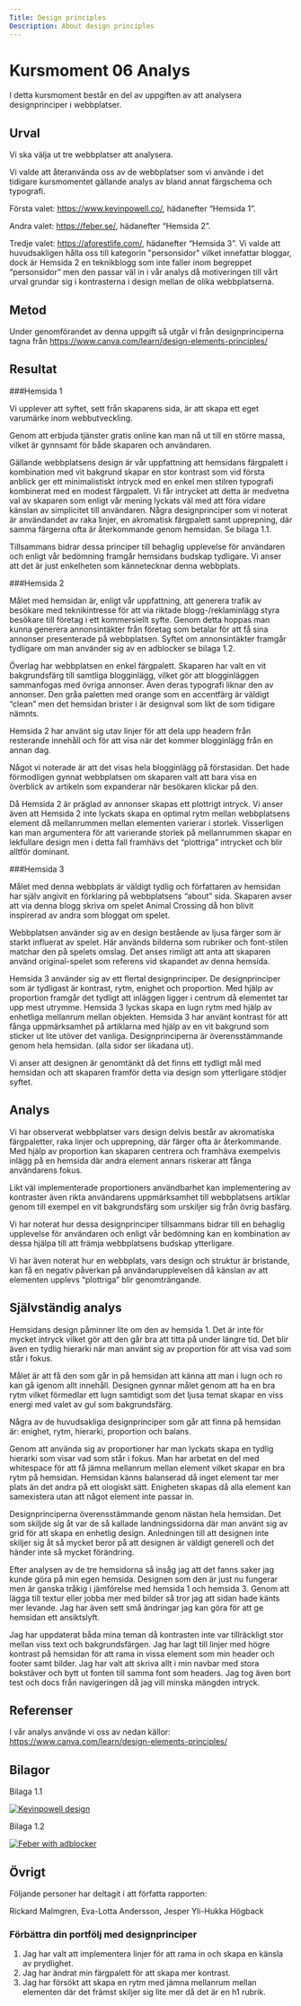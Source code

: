 ```yaml
---
Title: Design principles
Description: About design principles
---
```


Kursmoment 06 Analys
=======================

I detta kursmoment består en del av uppgiften av att analysera designprinciper i webbplatser.

Urval
-----------------------

Vi ska välja ut tre webbplatser att analysera.

Vi valde att återanvända oss av de webbplatser som vi använde i det tidigare kursmomentet gällande analys av bland annat färgschema och typografi.

Första valet: https://www.kevinpowell.co/, hädanefter “Hemsida 1”.

Andra valet: https://feber.se/, hädanefter “Hemsida 2”.

Tredje valet: https://aforestlife.com/, hädanefter “Hemsida 3”.
Vi valde att huvudsakligen hålla oss till kategorin "personsidor" vilket innefattar bloggar, dock är Hemsida 2 en teknikblogg som inte faller inom begreppet “personsidor” men den passar väl in i vår analys då motiveringen till vårt urval grundar sig i kontrasterna i design mellan de olika webbplatserna.

Metod
-----------------------

Under genomförandet av denna uppgift så utgår vi från designprinciperna tagna från https://www.canva.com/learn/design-elements-principles/  


Resultat
-----------------------

###Hemsida 1

Vi upplever att syftet, sett från skaparens sida, är att skapa ett eget varumärke inom webbutveckling.

Genom att erbjuda tjänster gratis online kan man nå ut till en större massa, vilket är gynnsamt för både skaparen och användaren.

Gällande webbplatsens design är vår uppfattning att hemsidans färgpalett i kombination med vit bakgrund skapar en stor kontrast som vid första anblick ger ett minimalistiskt intryck med en enkel men stilren typografi kombinerat med en modest färgpalett. Vi får intrycket att detta är medvetna val av skaparen som enligt vår mening lyckats väl med att föra vidare känslan av simplicitet till användaren. Några designprinciper som vi noterat är användandet av raka linjer, en akromatisk färgpalett samt upprepning, där samma färgerna ofta är återkommande genom hemsidan. Se bilaga 1.1.

Tillsammans bidrar dessa principer till behaglig upplevelse för användaren och enligt vår bedömning framgår hemsidans budskap tydligare. Vi anser att det är just enkelheten som kännetecknar denna webbplats.

###Hemsida 2

Målet med hemsidan är, enligt vår uppfattning, att generera trafik av besökare med teknikintresse för att via riktade blogg-/reklaminlägg styra besökare till företag i ett kommersiellt syfte. Genom detta hoppas man kunna generera annonsintäkter från företag som betalar för att få sina annonser presenterade på webbplatsen. Syftet om annonsintäkter framgår tydligare om man använder sig av en adblocker se bilaga 1.2.

Överlag har webbplatsen en enkel färgpalett. Skaparen har valt en vit bakgrundsfärg till samtliga blogginlägg, vilket gör att blogginläggen sammanfogas med övriga annonser. Även deras typografi liknar den av annonser. Den gråa paletten med orange som en accentfärg är väldigt “clean” men det hemsidan brister i är designval som likt de som tidigare nämnts.

Hemsida 2 har använt sig utav linjer för att dela upp headern från resterande innehåll och för att visa när det kommer blogginlägg från en annan dag.

Något vi noterade är att det visas hela blogginlägg på förstasidan. Det hade förmodligen gynnat webbplatsen om skaparen valt att bara visa en överblick av artikeln som expanderar när besökaren klickar på den.

Då Hemsida 2 är präglad av annonser skapas ett plottrigt intryck. Vi anser även att Hemsida 2 inte lyckats skapa en optimal rytm mellan webbplatsens element då mellanrummen mellan elementen varierar i storlek. Visserligen kan man argumentera för att varierande storlek på mellanrummen skapar en lekfullare design men i detta fall framhävs det “plottriga” intrycket och blir alltför dominant. 

###Hemsida 3

Målet med denna webbplats är väldigt tydlig och författaren av hemsidan har själv angivit en förklaring på webbplatsens “about” sida. Skaparen avser att via denna blogg skriva om spelet Animal Crossing då hon blivit inspirerad av andra som bloggat om spelet.

Webbplatsen använder sig av en design bestående av ljusa färger som är starkt influerat av spelet. Här används bilderna som rubriker och font-stilen matchar den på spelets omslag. Det anses rimligt att anta att skaparen använd original-spelet som referens vid skapandet av denna hemsida.

Hemsida 3 använder sig av ett flertal designprinciper. De designprinciper som är tydligast är kontrast, rytm, enighet och proportion. Med hjälp av proportion framgår det tydligt att inläggen ligger i centrum då elementet tar upp mest utrymme. Hemsida 3 lyckas skapa en lugn rytm med hjälp av enhetliga mellanrum mellan objekten. Hemsida 3 har använt kontrast för att fånga uppmärksamhet på artiklarna med hjälp av en vit bakgrund som sticker ut lite utöver det vanliga. Designprinciperna är överensstämmande genom hela hemsidan. (alla sidor ser likadana ut).

Vi anser att designen är genomtänkt då det finns ett tydligt mål med hemsidan och att skaparen framför detta via design som ytterligare stödjer syftet.

Analys
-----------------------

Vi har observerat webbplatser vars design delvis består av akromatiska färgpaletter, raka linjer och upprepning, där färger ofta är återkommande. Med hjälp av proportion kan skaparen centrera och framhäva exempelvis inlägg på en hemsida där andra element annars riskerar att fånga användarens fokus.

Likt väl implementerade proportioners användbarhet kan implementering av kontraster även  rikta användarens uppmärksamhet till webbplatsens artiklar genom till exempel en vit bakgrundsfärg som urskiljer sig från övrig basfärg.

Vi har noterat hur dessa designprinciper tillsammans bidrar till en behaglig upplevelse för användaren och enligt vår bedömning kan en kombination av dessa hjälpa till att främja webbplatsens budskap ytterligare.

Vi har även noterat hur en webbplats, vars design och struktur är bristande, kan få en negativ påverkan på användarupplevelsen då känslan av att elementen upplevs “plottriga” blir genomträngande.

Självständig analys
-----------------------

Hemsidans design påminner lite om den av hemsida 1. Det är inte för mycket intryck vilket gör att den går bra att titta på under längre tid.
Det blir även en tydlig hierarki när man använt sig av proportion för att visa vad som står i fokus.

Målet är att få den som går in på hemsidan att känna att man i lugn och ro kan gå igenom allt innehåll.
Designen gynnar målet genom att ha en bra rytm vilket förmedlar ett lugn samtidigt som det ljusa temat skapar en viss energi med valet av gul som bakgrundsfärg.

Några av de huvudsakliga designprinciper som går att finna på hemsidan är: enighet, rytm, hierarki, proportion och balans.

Genom att använda sig av proportioner har man lyckats skapa en tydlig hierarki som visar vad som står i fokus. Man har arbetat en del med whitespace för att få jämna mellanrum mellan element vilket skapar en bra rytm på hemsidan. Hemsidan känns balanserad då inget element tar mer plats än det andra på ett ologiskt sätt. Enigheten skapas då alla element kan samexistera utan att något element inte passar in. 

Designprinciperna överensstämmande genom nästan hela hemsidan. Det som skiljde sig åt var de så kallade landningssidorna där man använt sig av grid för att skapa en enhetlig design. Anledningen till att designen inte skiljer sig åt så mycket beror på att designen är väldigt generell och det händer inte så mycket förändring.

Efter analysen av de tre hemsidorna så insåg jag att det fanns saker jag kunde göra på min egen hemsida.
Designen som den är just nu fungerar men är ganska tråkig i jämförelse med hemsida 1 och hemsida 3.
Genom att lägga till textur eller jobba mer med bilder så tror jag att sidan hade känts mer levande.
Jag har även sett små ändringar jag kan göra för att ge hemsidan ett ansiktslyft.

Jag har uppdaterat båda mina teman då kontrasten inte var tillräckligt stor mellan viss text och bakgrundsfärgen.
Jag har lagt till linjer med högre kontrast på hemsidan för att rama in vissa element som min header och footer samt bilder.
Jag har valt att skriva allt i min navbar med stora bokstäver och bytt ut fonten till samma font som headers.
Jag tog även bort test och docs från navigeringen då jag vill minska mängden intryck.

Referenser
-----------------------
I vår analys använde vi oss av nedan källor:
https://www.canva.com/learn/design-elements-principles/

Bilagor
-----------------------

Bilaga 1.1

<a href="%base_url%/image/KPdesignprinciples.png" aria-label="opens original image">
    <img class="analysis-img" src="%base_url%/image/KPdesignprinciples.png&save-as=jpg" alt="Kevinpowell design">
</a>

Bilaga 1.2

<a href="%base_url%/image/feberAdblock.png" aria-label="opens original image">
    <img class="analysis-img" src="%base_url%/image/feberAdblock.png&w=500&save-as=jpg" alt="Feber with adblocker">
</a>

Övrigt
-----------------------

Följande personer har deltagit i att författa rapporten:

Rickard Malmgren, Eva-Lotta Andersson, Jesper Yli-Hukka Högback

### Förbättra din portfölj med designprinciper

1. Jag har valt att implementera linjer för att rama in och skapa en känsla av prydlighet.
2. Jag har ändrat min färgpalett för att skapa mer kontrast.
3. Jag har försökt att skapa en rytm med jämna mellanrum mellan elementen där det främst skiljer sig lite mer då det är en h1 rubrik.